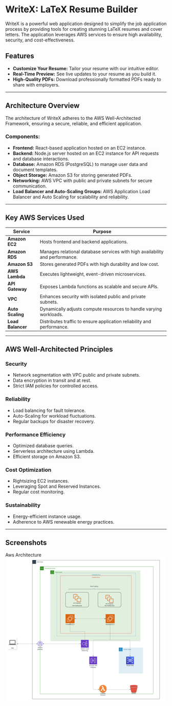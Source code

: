 # WriteX: LaTeX Resume Builder

WriteX is a powerful web application designed to simplify the job application process by providing tools for creating stunning LaTeX resumes and cover letters. The application leverages AWS services to ensure high availability, security, and cost-effectiveness.

## Features

- **Customize Your Resume:** Tailor your resume with our intuitive editor.
- **Real-Time Preview:** See live updates to your resume as you build it.
- **High-Quality PDFs:** Download professionally formatted PDFs ready to share with employers.

---

## Architecture Overview

The architecture of WriteX adheres to the AWS Well-Architected Framework, ensuring a secure, reliable, and efficient application.

### Components:

- **Frontend:** React-based application hosted on an EC2 instance.
- **Backend:** Node.js server hosted on an EC2 instance for API requests and database interactions.
- **Database:** Amazon RDS (PostgreSQL) to manage user data and document templates.
- **Object Storage:** Amazon S3 for storing generated PDFs.
- **Networking:** AWS VPC with public and private subnets for secure communication.
- **Load Balancer and Auto-Scaling Groups:** AWS Application Load Balancer and Auto Scaling for scalability and reliability.

---

## Key AWS Services Used

| Service          | Purpose                                                                                 |
|------------------|-----------------------------------------------------------------------------------------|
| **Amazon EC2**   | Hosts frontend and backend applications.                                                |
| **Amazon RDS**   | Manages relational database services with high availability and performance.            |
| **Amazon S3**    | Stores generated PDFs with high durability and low cost.                                |
| **AWS Lambda**   | Executes lightweight, event-driven microservices.                                       |
| **API Gateway**  | Exposes Lambda functions as scalable and secure APIs.                                   |
| **VPC**          | Enhances security with isolated public and private subnets.                             |
| **Auto Scaling** | Dynamically adjusts compute resources to handle varying workloads.                      |
| **Load Balancer**| Distributes traffic to ensure application reliability and performance.                  |

---

## AWS Well-Architected Principles

### Security
- Network segmentation with VPC public and private subnets.
- Data encryption in transit and at rest.
- Strict IAM policies for controlled access.

### Reliability
- Load balancing for fault tolerance.
- Auto-Scaling for workload fluctuations.
- Regular backups for disaster recovery.

### Performance Efficiency
- Optimized database queries.
- Serverless architecture using Lambda.
- Efficient storage on Amazon S3.

### Cost Optimization
- Rightsizing EC2 instances.
- Leveraging Spot and Reserved Instances.
- Regular cost monitoring.

### Sustainability
- Energy-efficient instance usage.
- Adherence to AWS renewable energy practices.

---

## Screenshots
Aws Architecture
![Aws Architecture](Aws-Architecture.png)



